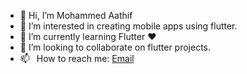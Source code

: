 - 👋 Hi, I’m Mohammed Aathif
- 👀 I’m interested in creating mobile apps using flutter.
- 🌱 I’m currently learning Flutter ❤️
- 💞️ I’m looking to collaborate on flutter projects.
- 📫  How to reach me: [Email](aathif424@gmail.com)

<!---
MohammedAathif/MohammedAathif is a ✨ special ✨ repository because its `README.md` (this file) appears on your GitHub profile.
You can click the Preview link to take a look at your changes.
--->

